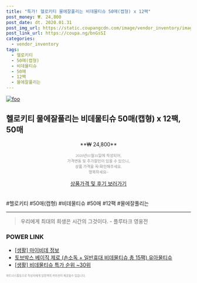 ```yaml
--- 
title: "특가! 헬로키티 물에잘풀리는 비데물티슈 50매(캡형) x 12팩" 
post_money: ₩. 24,800 
post_date: dt. 2020.01.31 
post_img_url: https://static.coupangcdn.com/image/vendor_inventory/images/2018/08/01/10/4/18d44309-d443-4105-9e4f-54ef99243607.jpg 
post_link_url: https://coupa.ng/bnGsSI 
categories: 
  - vendor_inventory 
tags: 
  - 헬로키티 
  - 50매(캡형) 
  - 비데물티슈 
  - 50매 
  - 12팩 
  - 물에잘풀리는 
--- 
```

[![foo](https://static.coupangcdn.com/image/vendor_inventory/images/2018/08/01/10/4/18d44309-d443-4105-9e4f-54ef99243607.jpg)](https://coupa.ng/bnGsSI) 

## 헬로키티 물에잘풀리는 비데물티슈 50매(캡형) x 12팩, 50매 
<p style="text-align: center;">**₩ 24,800**</p> 
<p style="text-align: center;"><span style="color: #898c8f; font-family: Georgia,Times,serif; font-size: 0.75em;">2020년01월31일에 작성되어, <br>가격변동 및 추가할인이 있을 수 있으니,<br> 상품 가격을 꼭!확인해주세요.<br>행복하세요~</span> 
</p>	 
<div markdown="0" style="text-align: center;"><a href="https://coupa.ng/bnGsSI" class="btn btn--success">상품가격 및 후기 보러가기</a></div> 
<br><br> 
  #헬로키티 #50매(캡형) #비데물티슈 #50매 #12팩 #물에잘풀리는 
<hr> 

> 우리에게 최대의 희생은 시간의 그것이다. - 플루타크 영웅전 


### POWER LINK

* <a href="https://blog.naver.com/sakai111/221763716502" target="_blank"> [생활] 마이비데 정보 </a>
* <a href="https://blog.naver.com/fasyy4321/221789318672" target="_blank">토브박스 베이직 제로 (손소독 + 일반휴대 비데물티슈 총 15팩) 유아물티슈</a>
* <a href="https://blog.naver.com/sakai111/221790886720" target="_blank"> [생활] 비데물티슈 특가 순위 ~30위</a>

<span style="color: #898c8f; font-family: Georgia,Times,serif; font-size: 0.55em;">파트너스활동으로 작성자에게 일정액의 커미션이 제공될수 있습니다.</span> 
